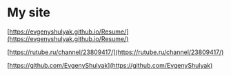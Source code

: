# My site

[https://evgenyshulyak.github.io/Resume/](https://evgenyshulyak.github.io/Resume/)

[https://rutube.ru/channel/23809417/](https://rutube.ru/channel/23809417/)  

[https://github.com/EvgenyShulyak](https://github.com/EvgenyShulyak) 
